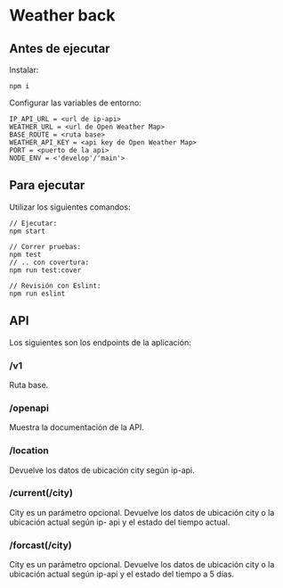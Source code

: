 # Weather back

## Antes de ejecutar
Instalar:
```
npm i
```
Configurar las variables de entorno:
```
IP_API_URL = <url de ip-api>
WEATHER_URL = <url de Open Weather Map>
BASE_ROUTE = <ruta base>
WEATHER_API_KEY = <api key de Open Weather Map>
PORT = <puerto de la api>
NODE_ENV = <'develop'/'main'>
```

## Para ejecutar
Utilizar los siguientes comandos:
```
// Ejecutar:
npm start

// Correr pruebas:
npm test
// .. con covertura:
npm run test:cover

// Revisión con Eslint:
npm run eslint
```

## API
Los siguientes son los endpoints de la aplicación:
### /v1
Ruta base.
### /openapi
Muestra la documentación de la API.
### /location
Devuelve los datos de ubicación city según ip-api.
### /current(/city)
City es un parámetro opcional. Devuelve los datos de ubicación city o la ubicación actual según ip- api y el estado del tiempo actual.
### /forcast(/city)
City es un parámetro opcional. Devuelve los datos de ubicación city o la ubicación actual según ip-api y el estado del tiempo a 5 días.